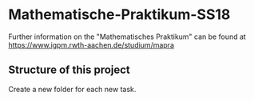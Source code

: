 # Mathematische-Praktikum-SS18

Further information on the "Mathematisches Praktikum" can be found at https://www.igpm.rwth-aachen.de/studium/mapra


## Structure of this project

Create a new folder for each new task.
